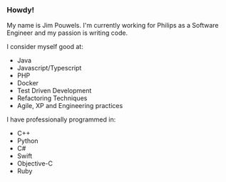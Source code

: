 ### Howdy!

My name is Jim Pouwels. I'm currently working for Philips as a Software Engineer and my passion is writing code.

I consider myself good at:
* Java
* Javascript/Typescript
* PHP
* Docker
* Test Driven Development
* Refactoring Techniques
* Agile, XP and Engineering practices

I have professionally programmed in:
* C++
* Python
* C#
* Swift
* Objective-C
* Ruby

